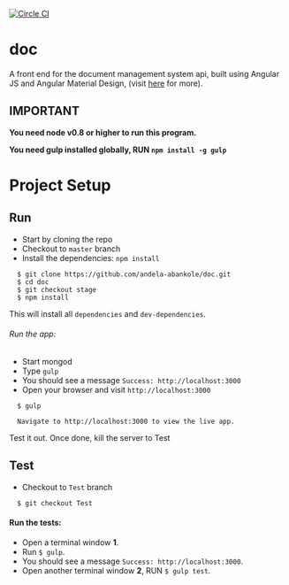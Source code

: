 [![Circle CI](https://circleci.com/gh/andela-abankole/doc/tree/master.svg?style=svg)](https://circleci.com/gh/andela-abankole/doc/tree/master)
# doc
A front end for the document management system api, built using Angular JS and Angular Material Design, (visit [here](http://do-c.herokuapp.com) for more).

## IMPORTANT

**You need node v0.8 or higher to run this program.**

**You need gulp installed globally, RUN `npm install -g gulp`**

# Project Setup
## Run

  - Start by cloning the repo
  - Checkout to `master` branch
  - Install the dependencies: `npm install`

```
  $ git clone https://github.com/andela-abankole/doc.git
  $ cd doc
  $ git checkout stage
  $ npm install 
```
This will install all `dependencies` and `dev-dependencies`.

###### Run the app:

 - Start mongod
 - Type `gulp`
 - You should see a message `Success: http://localhost:3000`
 - Open your browser and visit `http://localhost:3000`

```
  $ gulp
  
  Navigate to http://localhost:3000 to view the live app.
```

Test it out. Once done, kill the server to Test

## Test

  - Checkout to `Test` branch

```
  $ git checkout Test
```

#### Run the tests:

 - Open a terminal window **1**.
 - Run `$ gulp`.
 - You should see a message `Success: http://localhost:3000`.
 - Open another terminal window **2**, RUN `$ gulp test`.
